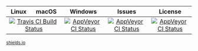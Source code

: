 
<table>
  <thead>
    <tr>
      <th>Linux</th>
      <th>macOS</th>
      <th>Windows</th>
      <th>Issues</th>
      <th>License</th>
    </tr>
  </thead>
  <tbody>
    <tr>
      <td colspan="2" align="center">
        <a target="_blank" href="https://travis-ci.org/c37/controller-desktop"><img src="https://img.shields.io/travis/c37/controller-desktop.svg" alt="Travis CI Build Status"></a>
      </td>
      <td align="center">
        <a target="_blank" href="https://ci.appveyor.com/project/CiroCesarMaciel/controller-desktop"><img src="https://ci.appveyor.com/api/projects/status/j8qi85qn88vfhvsv?svg=true" alt="AppVeyor CI Status"></a>
      </td>
      <td align="center">
        <a target="_blank" href="https://github.com/c37/controller-desktop/issues"><img src="https://img.shields.io/github/issues/c37/controller-desktop.svg" alt="AppVeyor CI Status"></a>
      </td>
      <td align="center">
        <a target="_blank" href="https://raw.githubusercontent.com/c37/controller-desktop/master/LICENSE"><img src="https://img.shields.io/badge/license-CC0-blue.svg" alt="AppVeyor CI Status"></a>
      </td>
    </tr>
  </tbody>
</table>


<sup>
  <a target="_blank" href="https://shields.io/">
    shields.io
  </a>
</sup>